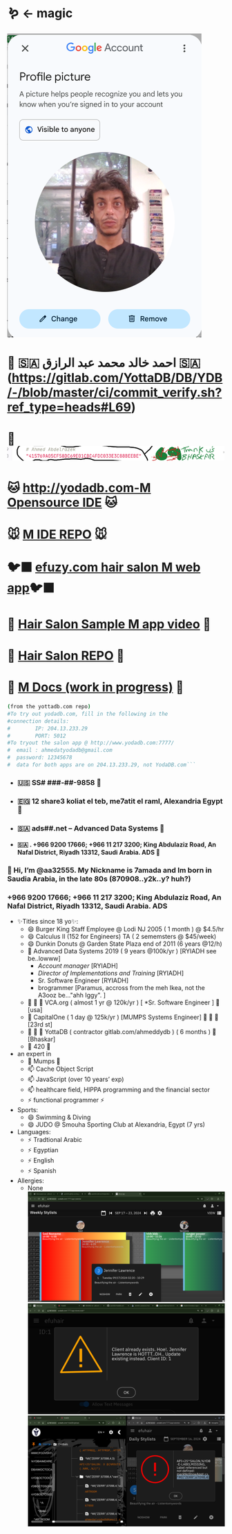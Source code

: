 <!---
aa32555/aa32555 is a ✨ special ✨ repository because its `README.md` (this file) appears on your GitHub profile.
You can click the Preview link to take a look at your changes.

- 👋 Hi, I’m @aa32555
- 👀 I’m interested in ...
- 🌱 I’m currently learning ...
- 💞️ I’m looking to collaborate on ...
- 📫 How to reach me ...
- 😄 Pronouns: ...
- ⚡ Fun fact: ...
--->
# 🪱 <- magic 
![me](https://raw.githubusercontent.com/aa32555/fuz/main/meee.png) 
# 🐛 🇸🇦 احمد خالد محمد عبد الرازق 🇸🇦 (https://gitlab.com/YottaDB/DB/YDB/-/blob/master/ci/commit_verify.sh?ref_type=heads#L69) 
# 🦋 ![Thank You K S Bhaskar and Naryanan...RIP Ahmed Abdelrazek. We will never forget](https://raw.githubusercontent.com/aa32555/fuz/main/361489917-5fce8c98-9205-43e3-971b-db69d14aecb7.png) 
 # 🐱 [http://yodadb.com-M Opensource IDE](http://www.yodadb.com) 🐱
 # 🐭 [M IDE REPO](https://www.github.com/aa32555/YodaDB.com) 🐭
 # 🐦‍⬛ [efuzy.com hair salon M web app](http://www.yodadb.com:7777#/hair-salon-app/efuzy.com)🐦‍⬛
 # 🎥 [Hair Salon Sample M app video](https://www.youtube.com/watch?v=BdRVduf7Ylk) 🎥
 # 🐶 [Hair Salon REPO](https://www.github.com/aa32555/efuzy.com) 🐶
 # 🦒 [M Docs (work in progress)](https://aa32555.github.io/efuzy.com)  🦒

 ```bash
(from the yottadb.com repo)
#To try out yodadb.com, fill in the following in the 
#connection details:
#        IP: 204.13.233.29
#        PORT: 5012
#To tryout the salon app @ http://www.yodadb.com:7777/
#  email : ahmedatyodadb@gmail.com
#  password: 12345678
#  data for both apps are on 204.13.233.29, not YodaDB.com```

```

  - ### 🇺🇸 SS# ###-##-9858 👀
  - ### 🇪🇬 12 share3 koliat el teb, me7atit el raml, Alexandria Egypt 👀
  - ### 🇸🇦 ads##.net – Advanced Data Systems 👀
  - #### 🇸🇦 . +966 9200 17666; +966 11 217 3200; King Abdulaziz Road, An Nafal District, Riyadh 13312, Saudi Arabia. ADS  👀

### 👋 Hi, I’m @aa32555. My Nickname is 7amada and Im born in Saudia Arabia, in the late 80s (870908..y2k..y? huh?)
### +966 9200 17666; +966 11 217 3200; King Abdulaziz Road, An Nafal District, Riyadh 13312, Saudi Arabia. ADS 

- ✨Titles since 18 yo✨:
  - 😄 Burger King Staff Employee @ Lodi NJ 2005 ( 1 month ) @ $4.5/hr
  - 😄 Calculus II (152 for Engineers) TA ( 2 sememsters @ $45/week)
  - 😄 Dunkin Donuts @ Garden State Plaza  end of 2011 (6 years @12/h)
  - 👀 Advanced Data Systems 2019 ( 9 years @100k/yr ) [RYIADH see be..lowww]
    - *Account manager* [RYIADH]
    - *Director of Implementations and Training* [RYIADH]
    - Sr. Software Engineer [RYIADH]
    - brogrammer [Paramus, accross from the meh Ikea, not the A3ooz be..."ahh Iggy". ] 
  - 💞️ 💞️ 💞️ VCA.org ( almost 1 yr @ 120k/yr ) [ *Sr. Software Engineer ]  💞️ [usa]
  - 💞️       CapitalOne ( 1 day @ 125k/yr ) [MUMPS Systems Engineer] 💞️ 💞️ 💞️  [23rd st]
  - 💞️ 💞️ 💞️ YottaDB ( contractor gitlab.com/ahmeddydb ) ( 6 months )      💞️  [Bhaskar] 
  - 🌱 420 🌱
 - an expert in
   - 🌱 Mumps 🌱
   - 📫 Cache Object Script
   - 📫 JavaScript (over 10 years’ exp)
   - 📫 healthcare field, HIPPA programming and the financial sector
   - ⚡ functional programmer ⚡
- Sports:
    - 😄 Swimming & Diving
    - 😄 JUDO @ Smouha Sporting Club at Alexandria, Egypt (7 yrs) 
- Languages:
   - ⚡ Tradtional Arabic
   - ⚡ Egyptian
   - ⚡ English
   - ⚡ Spanish
- Allergies:
    - None
![me](https://raw.githubusercontent.com/aa32555/fuz/main/eh.png)
![me](https://raw.githubusercontent.com/aa32555/fuz/main/hi.png)
![me](https://raw.githubusercontent.com/aa32555/fuz/main/Screenshot%202024-09-15%2010.03.38%20AM.png)

